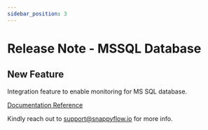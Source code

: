 ```yaml
---
sidebar_position: 3 
---
```

# Release Note -  MSSQL Database

## New Feature

Integration feature to enable monitoring for MS SQL database.

[Documentation Reference](/docs/sidebar-snappyflow-saas/Integrations/mssql_windows)

Kindly reach out to [support@snappyflow.io](mailto:support@snappyflow.io) for more info.
